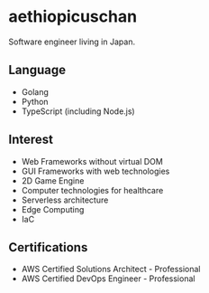 # aethiopicuschan

Software engineer living in Japan.

## Language

- Golang
- Python
- TypeScript (including Node.js)

## Interest

- Web Frameworks without virtual DOM
- GUI Frameworks with web technologies
- 2D Game Engine
- Computer technologies for healthcare
- Serverless architecture
- Edge Computing
- IaC

## Certifications

- AWS Certified Solutions Architect - Professional
- AWS Certified DevOps Engineer - Professional
